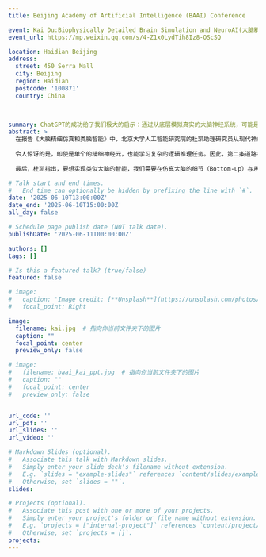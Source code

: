 ```yaml
---
title: Beijing Academy of Artificial Intelligence (BAAI) Conference

event: Kai Du:Biophysically Detailed Brain Simulation and NeuroAI(大脑精细仿真和类脑智能)
event_url: https://mp.weixin.qq.com/s/4-Z1x0LydTih8Iz8-OScSQ

location: Haidian Beijing
address:
  street: 450 Serra Mall
  city: Beijing
  region: Haidian
  postcode: '100871'
  country: China

  

summary: ChatGPT的成功给了我们极大的启示：通过从底层模拟真实的大脑神经系统，可能是实现人类级别智能的更直接的方法。
abstract: >
  在报告《大脑精细仿真和类脑智能》中，北京大学人工智能研究院的杜凯助理研究员从现代神经科学的角度出发，就大脑的计算原理发表了相关见解: 想象一下，你正在探索一个古老的、神秘的森林，神经元具有如同森林中参天大树的丰富和多样的树突结构。对于神经元是如何运算的核心问题，科学家们走出了两条不同的道路：第一条道路，犹如走在森林的鸟瞰之路，忽略了森林中大树的复杂结构，将神经元视为一个简单的点。走这条道路的科学家们取得了巨大的成功，开启了人工神经网络和深度学习的新纪元，也为像ChatGPT这样的大模型创造了可能。第二条道路则如同探索者，倾向于深入森林，研究每一棵大树的详细结构，对神经元进行更为精细的建模，涵盖了离子通道如何产生电信号，以及电信号如何在树突中传递等问题。近年来，科学家们发现，具有复杂树突形态的精细神经元模型也具有强大的机器学习能力。
  
  令人惊讶的是，即使是单个的精细神经元，也能学习复杂的逻辑推理任务。因此，第二条道路被认为可能对未来的脑科学和人工智能的发展带来巨大影响。但是，当前整个领域面临的挑战是如何运行大规模的精细神经元网络。传统的仿真软件NEURON是基于CPU平台，运行效率很低。为了解决这个问题，杜凯的课题组开发了基于GPU平台的DeepDendrite系统，将运行大规模精细神经元网络的效率提高了2-3个量级，并且能够高效地训练网络，执行经典的深度学习任务。
  
  最后，杜凯指出，要想实现类似大脑的智能，我们需要在仿真大脑的细节（Bottom-up）与从认知角度出发（Top-down）之间进行权衡。他认为，ChatGPT的成功给了我们极大的启示：大脑就像一张巨大的网络，它的深度和规模不仅取决于神经元的数量，而且还取决于每个神经元的复杂性。因此，通过从底层模拟真实的大脑神经系统，可能是实现人类级别智能的更直接的方法。

# Talk start and end times.
#   End time can optionally be hidden by prefixing the line with `#`.
date: '2025-06-10T13:00:00Z'
date_end: '2025-06-10T15:00:00Z'
all_day: false

# Schedule page publish date (NOT talk date).
publishDate: '2025-06-11T00:00:00Z'

authors: []
tags: []

# Is this a featured talk? (true/false)
featured: false

# image:
#   caption: 'Image credit: [**Unsplash**](https://unsplash.com/photos/bzdhc5b3Bxs)'
#   focal_point: Right

image:
  filename: kai.jpg  # 指向你当前文件夹下的图片
  caption: ""
  focal_point: center
  preview_only: false

# image:
#   filename: baai_kai_ppt.jpg  # 指向你当前文件夹下的图片
#   caption: ""
#   focal_point: center
#   preview_only: false


url_code: ''
url_pdf: ''
url_slides: ''
url_video: ''

# Markdown Slides (optional).
#   Associate this talk with Markdown slides.
#   Simply enter your slide deck's filename without extension.
#   E.g. `slides = "example-slides"` references `content/slides/example-slides.md`.
#   Otherwise, set `slides = ""`.
slides:

# Projects (optional).
#   Associate this post with one or more of your projects.
#   Simply enter your project's folder or file name without extension.
#   E.g. `projects = ["internal-project"]` references `content/project/deep-learning/index.md`.
#   Otherwise, set `projects = []`.
projects:
---
```




<!-- Slides can be added in a few ways: -->
<!-- 
- **Create** slides using Wowchemy's [_Slides_](https://docs.hugoblox.com/managing-content/#create-slides) feature and link using `slides` parameter in the front matter of the talk file
- **Upload** an existing slide deck to `static/` and link using `url_slides` parameter in the front matter of the talk file -->
<!-- - **Embed** your slides (e.g. Google Slides) or presentation video on this page using [shortcodes](https://docs.hugoblox.com/writing-markdown-latex/). -->

<!-- Further event details, including page elements such as image galleries, can be added to the body of this page. -->
